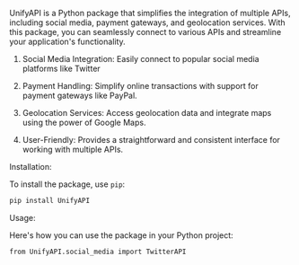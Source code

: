 UnifyAPI is a Python package that simplifies the integration of multiple APIs, including social media, payment gateways, and geolocation services. With this package, you can seamlessly connect to various APIs and streamline your application's functionality.


1. Social Media Integration: Easily connect to popular social media platforms like Twitter

2. Payment Handling: Simplify online transactions with support for payment gateways like PayPal.

3. Geolocation Services: Access geolocation data and integrate maps using the power of Google Maps.

4. User-Friendly: Provides a straightforward and consistent interface for working with multiple APIs.

Installation: 

To install the package, use `pip`:

```bash
pip install UnifyAPI
```

Usage: 

Here's how you can use the package in your Python project:
```bash
from UnifyAPI.social_media import TwitterAPI
```